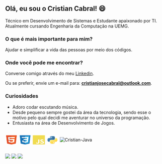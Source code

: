 ## Olá, eu sou o Cristian Cabral! 😄

Técnico em Desenvolvimento de Sistemas e Estudante apaixonado por TI. Atualmente cursando Engenharia da Computação na UEMG.

### O que é mais importante para mim?

Ajudar e simplificar a vida das pessoas por meio dos códigos. 

### Onde você pode me encontrar?

Converse comigo através do meu [Linkedin](https://www.linkedin.com/in/eucristiancabral/).

Ou se preferir, envie um e-mail para: **cristianjosecabral@outlook.com**.

### Curiosidades

- Adoro codar escutando música.
- Desde pequeno sempre gostei da área da tecnologia, sendo esse o motivo pelo qual decidi me aventurar no universo da programação.
- Entusiasta na área de Desenvolvimento de Jogos.

<div style="display: inline_block"><br>
  <img align="center" alt="Cristian-HTML" height="30" width="40" src="https://raw.githubusercontent.com/devicons/devicon/master/icons/html5/html5-original.svg">
  <img align="center" alt="Cristian-CSS" height="30" width="40" src="https://raw.githubusercontent.com/devicons/devicon/master/icons/css3/css3-original.svg">
  <img align="center" alt="Cristian-Js" height="30" width="40" src="https://raw.githubusercontent.com/devicons/devicon/master/icons/javascript/javascript-plain.svg">
  <img align="center" alt="Cristian-Python" height="30" width="40" src="https://raw.githubusercontent.com/devicons/devicon/master/icons/python/python-original.svg">
  <img align="center" alt="Cristian-Java" height="30" width="40" src="https://cdn.jsdelivr.net/gh/devicons/devicon@latest/icons/java/java-plain-wordmark.svg">
</div>

  ##

<div> 
  <a href="https://instagram.com/eucristiancabral" target="_blank"><img src="https://img.shields.io/badge/-Instagram-%23E4405F?style=for-the-badge&logo=instagram&logoColor=white" target="_blank"></a>
  <a href = "mailto:cristianjosecabral@outlook.com"><img src="https://img.shields.io/badge/-Gmail-%23333?style=for-the-badge&logo=gmail&logoColor=white" target="_blank"></a>
  <a href="www.linkedin.com/in/eucristiancabral" target="_blank"><img src="https://img.shields.io/badge/-LinkedIn-%230077B5?style=for-the-badge&logo=linkedin&logoColor=white" target="_blank"></a> 
  
</div>
